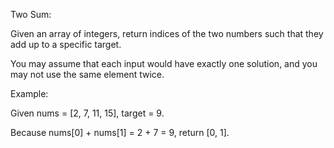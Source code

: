 Two Sum:

Given an array of integers, return indices of the two numbers such that they add up to a specific target.

You may assume that each input would have exactly one solution, and you may not use the same element twice.

Example:

Given nums = [2, 7, 11, 15], target = 9.

Because nums[0] + nums[1] = 2 + 7 = 9, return [0, 1].